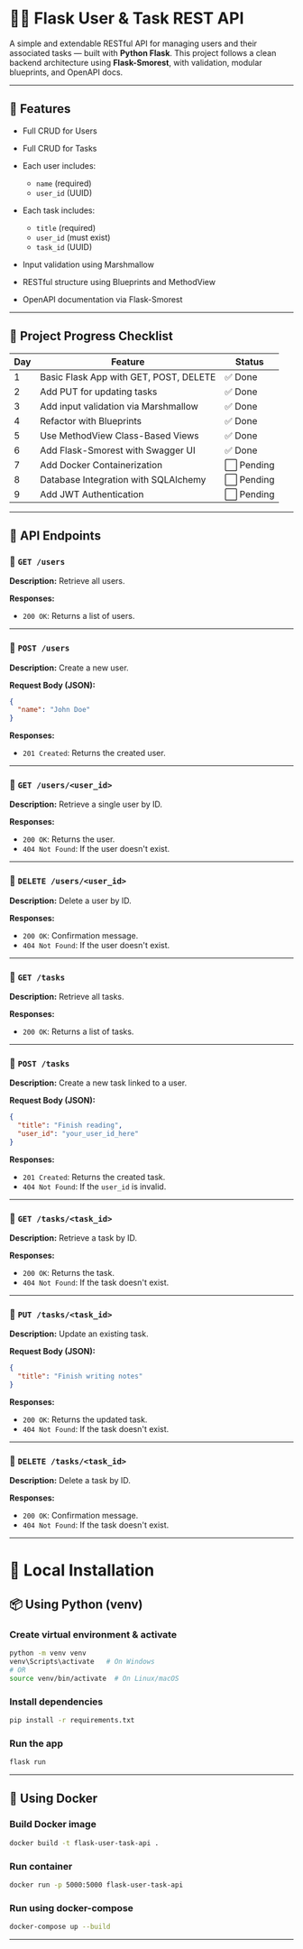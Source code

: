 
# 👤📝 Flask User & Task REST API

A simple and extendable RESTful API for managing users and their associated tasks — built with **Python Flask**.
This project follows a clean backend architecture using **Flask-Smorest**, with validation, modular blueprints, and OpenAPI docs.

---

## 📝 Features

* Full CRUD for Users
* Full CRUD for Tasks
* Each user includes:

  * `name` (required)
  * `user_id` (UUID)
* Each task includes:

  * `title` (required)
  * `user_id` (must exist)
  * `task_id` (UUID)
* Input validation using Marshmallow
* RESTful structure using Blueprints and MethodView
* OpenAPI documentation via Flask-Smorest

---

## 🚧 Project Progress Checklist

| Day | Feature                                | Status    |
| --- | -------------------------------------- | --------- |
| 1   | Basic Flask App with GET, POST, DELETE | ✅ Done    |
| 2   | Add PUT for updating tasks             | ✅ Done    |
| 3   | Add input validation via Marshmallow   | ✅ Done    |
| 4   | Refactor with Blueprints               | ✅ Done    |
| 5   | Use MethodView Class-Based Views       | ✅ Done    |
| 6   | Add Flask-Smorest with Swagger UI      | ✅ Done    |
| 7   | Add Docker Containerization            | ⬜ Pending |
| 8   | Database Integration with SQLAlchemy   | ⬜ Pending |
| 9   | Add JWT Authentication                 | ⬜ Pending |

---

## 📘 API Endpoints

### 🔹 `GET /users`

**Description:** Retrieve all users.

**Responses:**

* `200 OK`: Returns a list of users.

---

### 🔹 `POST /users`

**Description:** Create a new user.

**Request Body (JSON):**

```json
{
  "name": "John Doe"
}
```

**Responses:**

* `201 Created`: Returns the created user.

---

### 🔹 `GET /users/<user_id>`

**Description:** Retrieve a single user by ID.

**Responses:**

* `200 OK`: Returns the user.
* `404 Not Found`: If the user doesn't exist.

---

### 🔹 `DELETE /users/<user_id>`

**Description:** Delete a user by ID.

**Responses:**

* `200 OK`: Confirmation message.
* `404 Not Found`: If the user doesn't exist.

---

### 🔸 `GET /tasks`

**Description:** Retrieve all tasks.

**Responses:**

* `200 OK`: Returns a list of tasks.

---

### 🔸 `POST /tasks`

**Description:** Create a new task linked to a user.

**Request Body (JSON):**

```json
{
  "title": "Finish reading",
  "user_id": "your_user_id_here"
}
```

**Responses:**

* `201 Created`: Returns the created task.
* `404 Not Found`: If the `user_id` is invalid.

---

### 🔸 `GET /tasks/<task_id>`

**Description:** Retrieve a task by ID.

**Responses:**

* `200 OK`: Returns the task.
* `404 Not Found`: If the task doesn't exist.

---

### 🔸 `PUT /tasks/<task_id>`

**Description:** Update an existing task.

**Request Body (JSON):**

```json
{
  "title": "Finish writing notes"
}
```

**Responses:**

* `200 OK`: Returns the updated task.
* `404 Not Found`: If the task doesn't exist.

---

### 🔸 `DELETE /tasks/<task_id>`

**Description:** Delete a task by ID.

**Responses:**

* `200 OK`: Confirmation message.
* `404 Not Found`: If the task doesn't exist.

---

# 🔧 Local Installation

## 📦 Using Python (venv)

### Create virtual environment & activate

```bash
python -m venv venv
venv\Scripts\activate   # On Windows
# OR
source venv/bin/activate  # On Linux/macOS
```

### Install dependencies

```bash
pip install -r requirements.txt
```

### Run the app

```bash
flask run
```

---

## 🐳 Using Docker

### Build Docker image

```bash
docker build -t flask-user-task-api .
```

### Run container

```bash
docker run -p 5000:5000 flask-user-task-api
```

### Run using docker-compose

```bash
docker-compose up --build
```

---
